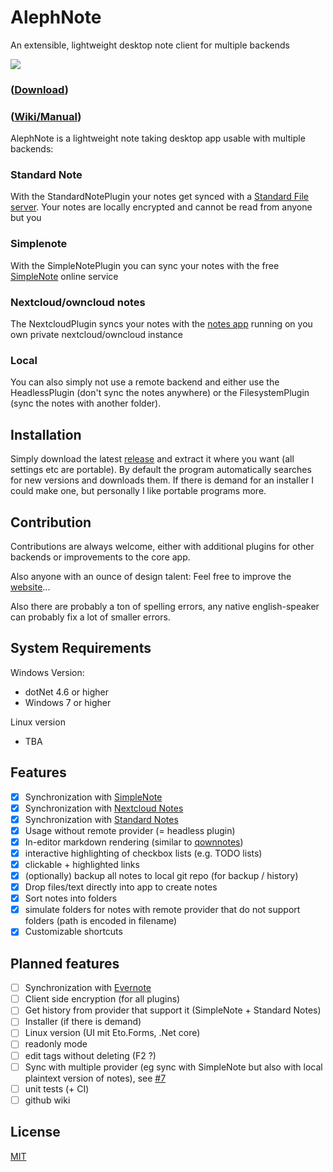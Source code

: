 # AlephNote

An extensible, lightweight desktop note client for multiple backends

![](https://raw.githubusercontent.com/Mikescher/AlephNote/master/docs/preview.png)  

### ([Download](https://github.com/Mikescher/AlephNote/releases/latest))


### ([Wiki/Manual](https://github.com/Mikescher/AlephNote/wiki/))

AlephNote is a lightweight note taking desktop app usable with multiple backends:

### Standard Note

With the StandardNotePlugin your notes get synced with a [Standard File server](https://standardnotes.org/).
Your notes are locally encrypted and cannot be read from anyone but you

### Simplenote

With the SimpleNotePlugin you can sync your notes with the free [SimpleNote](https://simplenote.com/) online service

### Nextcloud/owncloud notes

The NextcloudPlugin syncs your notes with the [notes app](https://github.com/nextcloud/notes) running on you own private nextcloud/owncloud instance

### Local

You can also simply not use a remote backend and either use the HeadlessPlugin (don't sync the notes anywhere) or the FilesystemPlugin (sync the notes with another folder).


## Installation

Simply download the latest [release](https://github.com/Mikescher/AlephNote/releases/latest) and extract it where you want (all settings etc are portable).
By default the program automatically searches for new versions and downloads them.
If there is demand for an installer I could make one, but personally I like portable programs more.


## Contribution

Contributions are always welcome, either with additional plugins for other backends or improvements to the core app.

Also anyone with an ounce of design talent: Feel free to improve the [website](https://mikescher.github.io/AlephNote/)...

Also there are probably a ton of spelling errors, any native english-speaker can probably fix a lot of smaller errors.

## System Requirements

Windows Version:
 - dotNet 4.6 or higher
 - Windows 7 or higher

Linux version
 - TBA

## Features

 - [X] Synchronization with [SimpleNote](https://simplenote.com/)
 - [X] Synchronization with [Nextcloud Notes](https://github.com/nextcloud/notes)
 - [X] Synchronization with [Standard Notes](https://standardnotes.org/)
 - [X] Usage without remote provider (= headless plugin)
 - [X] In-editor markdown rendering (similar to [qownnotes](http://www.qownnotes.org/))
 - [X] interactive highlighting of checkbox lists (e.g. TODO lists)
 - [X] clickable + highlighted links
 - [X] (optionally) backup all notes to local git repo (for backup / history)
 - [X] Drop files/text directly into app to create notes
 - [X] Sort notes into folders
 - [X] simulate folders for notes with remote provider that do not support folders (path is encoded in filename)
 - [X] Customizable shortcuts

## Planned  features

 - [ ] Synchronization with [Evernote](https://evernote.com)
 - [ ] Client side encryption (for all plugins)
 - [ ] Get history from provider that support it (SimpleNote + Standard Notes)
 - [ ] Installer (if there is demand)
 - [ ] Linux version (UI mit Eto.Forms, .Net core)
 - [ ] readonly mode
 - [ ] edit tags without deleting (F2 ?)
 - [ ] Sync with multiple provider (eg sync with SimpleNote but also with local plaintext version of notes), see [#7](https://github.com/Mikescher/AlephNote/issues/7)
 - [ ] unit tests (+ CI)
 - [ ] github wiki

## License

[MIT](https://github.com/Mikescher/AlephNote/blob/master/LICENSE)

